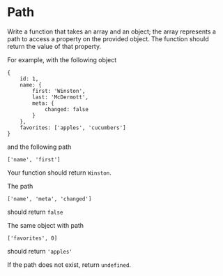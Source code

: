 # Path

Write a function that takes an array and an object; the array represents a path to access a property on the provided object. The function should return the value of that property.

For example, with the following object
```
{
    id: 1,
    name: {
        first: 'Winston',
        last: 'McDermott',
        meta: {
            changed: false
        }
    },
    favorites: ['apples', 'cucumbers']
}
```

and the following path

```
['name', 'first']
```

Your function should return `Winston`.

The path

```
['name', 'meta', 'changed']
```
should return `false`


The same object with path

```
['favorites', 0]
```

should return `'apples'`

If the path does not exist, return `undefined`.

